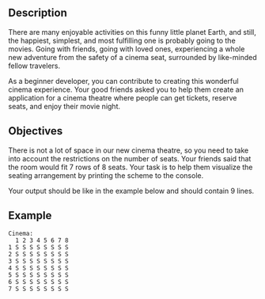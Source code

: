 <h2>Description</h2>

<p>There are many enjoyable activities on this funny little planet Earth, and still, the happiest, simplest, and most fulfilling one is probably going to the movies. Going with friends, going with loved ones, experiencing a whole new adventure from the safety of a cinema seat, surrounded by like-minded fellow travelers.</p>

<p>As a beginner developer, you can contribute to creating this wonderful cinema experience. Your good friends asked you to help them create an application for a cinema theatre where people can get tickets, reserve seats, and enjoy their movie night. </p>

<h2>Objectives</h2>

<p>There is not a lot of space in our new cinema theatre, so you need to take into account the restrictions on the number of seats. Your friends said that the room would fit 7 rows of 8 seats. Your task is to help them visualize the seating arrangement by printing the scheme to the console.</p>

<p>Your output should be like in the example below and should contain 9 lines.</p>

<h2>Example</h2>

<pre><code class="language-no-highlight">Cinema:
  1 2 3 4 5 6 7 8
1 S S S S S S S S
2 S S S S S S S S
3 S S S S S S S S
4 S S S S S S S S
5 S S S S S S S S
6 S S S S S S S S
7 S S S S S S S S</code></pre>
